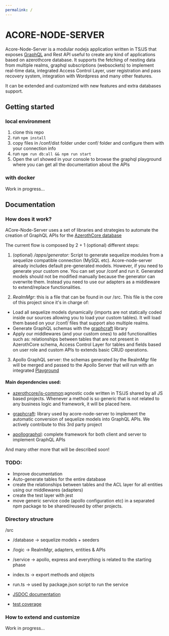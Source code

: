 ```yaml
---
permalink: /
---
```


# ACORE-NODE-SERVER

Acore-Node-Server is a modular nodejs application written in TS/JS that exposes [GraphQL](https://graphql.org/) and Rest API useful to create any kind of applications based on
azerothcore database. It supports the fetching of nesting data from multiple realms, graphql subscriptions (websockets) to implement real-time data, integrated Access Control Layer, user registration and pass recovery system, integration with Wordpress and many other features. 

It can be extended and customized with new features and extra databases support.

## Getting started

### local environment

1. clone this repo
2. run `npm install`
3. copy files in /conf/dist folder under conf/ folder and configure them with your connection info
4. run `npm run db:all && npm run start`
5. Open the url showed in your console to browse the graphql playground where you can get all the documentation about the APIs

### with docker

Work in progress...

## Documentation

### How does it work?

ACore-Node-Server uses a set of libraries and strategies to automate the creation of GraphQL APIs for the [AzerothCore database](https://www.azerothcore.org/wiki/documentation_index#database)

The current flow is composed by 2 + 1 (optional) different steps: 

1. (optional) */apps/generator:* Script to generate sequelize modules from a sequelize compatible connection (MySQL etc). Acore-node-server already includes default pre-generated models. However, if you need to generate your custom one. You can set your /conf and run it. Generated models should not be modified manually because the generator can overwrite them. Instead you need to use our adapters as a middleware to extend/replace functionalities.

2. *RealmMgr*: this is a file that can be found in our /src. This file is the core of this project since it's in charge of:
 - Load all sequelize models dynamically (imports are not statically coded inside our sources allowing you to load your custom tables). It will load them based on your /conf/ files that support also multiple realms.
 - Generate GraphQL schemas with the [graphcraft](https://github.com/almost-full-stack/graphcraft) library
 - Apply our middlewares (and your custom ones) to add functionalities such as: relationships between tables that are not present in AzerothCore schema, Access Control Layer for tables and fields based on user role and custom APIs to extends basic CRUD operations.

3. Apollo GraphQL server: the schemas generated by the RealmMgr file will be merged and passed to the Apollo Server that will run with an integrated [Playground](https://www.apollographql.com/docs/apollo-server/testing/graphql-playground/)


#### Main dependencies used:

* [azerothcore/js-common](https://github.com/azerothcore/js-common):agnostic code written in TS/JS shared by all JS based projects. Whenever a method is so generic that is not related to any business logic and framework, it will be placed here.

* [graphcraft](https://github.com/almost-full-stack/graphcraft): library used by acore-node-server to implement the automatic conversion of sequelize models into GraphQL APIs. We actively contribute to this 3rd party project

* [apollographql](https://www.apollographql.com/): complete framework for both client and server to implement GraphQL APIs

And many other more that will be described soon!

### TODO:

- Improve documentation
- Auto-generate tables for the entire database
- create the relationships between tables and the ACL layer for all entities using our middlewares (adapters)
- create the test layer with jest
- move generic service code (apollo configuration etc) in a separated npm package to be shared/reused by other projects.

### Directory structure

/src

- /database -> sequelize models + seeders
- /logic -> RealmMgr, adapters, entities & APIs
- /service -> apollo, express and everything is related to the starting phase
- index.ts -> export methods and objects
- run.ts -> used by package.json script to run the service

- [JSDOC documentation](jsdoc/)

- [test coverage](coverage/lcov-report)

### How to extend and customize

Work in progress...
